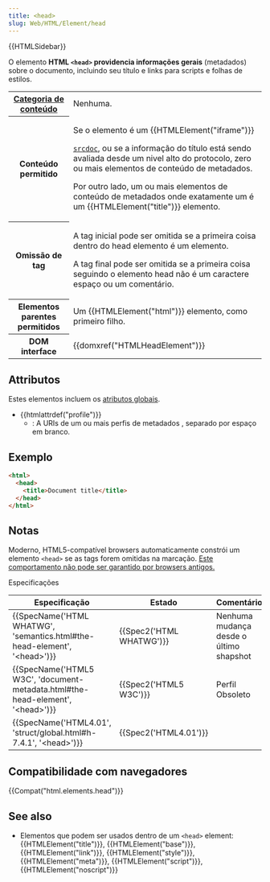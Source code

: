 ```yaml
---
title: <head>
slug: Web/HTML/Element/head
---
```


{{HTMLSidebar}}

O elemento **HTML `<head>` providencia informações gerais** (metadados) sobre o documento, incluindo seu título e links para scripts e folhas de estilos.

<table class="properties">
  <tbody>
    <tr>
      <th>
        <a href="/pt-BR/docs/Web/HTML/Content_categories"
          >Categoria de conteúdo</a
        >
      </th>
      <td>Nenhuma.</td>
    </tr>
    <tr>
      <th>Conteúdo permitido</th>
      <td>
        <p>Se o elemento é um {{HTMLElement("iframe")}}</p>
        <p>
          <a href="/pt-BR/docs/Web/HTML/Element/iframe#srcdoc"><code>srcdoc</code></a>, ou se a informação
          do título está sendo avaliada desde um nivel alto do protocolo, zero
          ou mais elementos de conteúdo de metadados.
        </p>
        <p>
          Por outro lado, um ou mais elementos de conteúdo de metadados onde
          exatamente um é um {{HTMLElement("title")}} elemento.
        </p>
      </td>
    </tr>
    <tr>
      <th>Omissão de tag</th>
      <td>
        <p>
          A tag inicial pode ser omitida se a primeira coisa dentro do head
          elemento é um elemento.
        </p>
        <p>
          A tag final pode ser omitida se a primeira coisa seguindo o elemento
          head não é um caractere espaço ou um comentário.
        </p>
      </td>
    </tr>
    <tr>
      <th>Elementos parentes permitidos</th>
      <td>
        Um {{HTMLElement("html")}} elemento, como primeiro filho.
      </td>
    </tr>
    <tr>
      <th>DOM interface</th>
      <td>{{domxref("HTMLHeadElement")}}</td>
    </tr>
  </tbody>
</table>

## Attributos

Estes elementos incluem os [atributos globais](/pt-BR/docs/Web/HTML/Global_attributes).

- {{htmlattrdef("profile")}}
  - : A URIs de um ou mais perfis de metadados , separado por espaço em branco.

## Exemplo

```html
<html>
  <head>
    <title>Document title</title>
  </head>
</html>
```

## Notas

Moderno, HTML5-compatível browsers automaticamente constrói um elemento `<head>` se as tags forem omitidas na marcação. [Este comportamento não pode ser garantido por browsers antigos.](http://www.stevesouders.com/blog/2010/05/12/autohead-my-first-browserscope-user-test/)

Especificações

| Especificação                                                                        | Estado                   | Comentário                              |
| ------------------------------------------------------------------------------------ | ------------------------ | --------------------------------------- |
| {{SpecName('HTML WHATWG', 'semantics.html#the-head-element', '&lt;head&gt;')}}       | {{Spec2('HTML WHATWG')}} | Nenhuma mudança desde o último shapshot |
| {{SpecName('HTML5 W3C', 'document-metadata.html#the-head-element', '&lt;head&gt;')}} | {{Spec2('HTML5 W3C')}}   | Perfil Obsoleto                         |
| {{SpecName('HTML4.01', 'struct/global.html#h-7.4.1', '&lt;head&gt;')}}               | {{Spec2('HTML4.01')}}    |                                         |

## Compatibilidade com navegadores

{{Compat("html.elements.head")}}

## See also

- Elementos que podem ser usados dentro de um `<head>` element: {{HTMLElement("title")}}, {{HTMLElement("base")}}, {{HTMLElement("link")}}, {{HTMLElement("style")}}, {{HTMLElement("meta")}}, {{HTMLElement("script")}}, {{HTMLElement("noscript")}}
